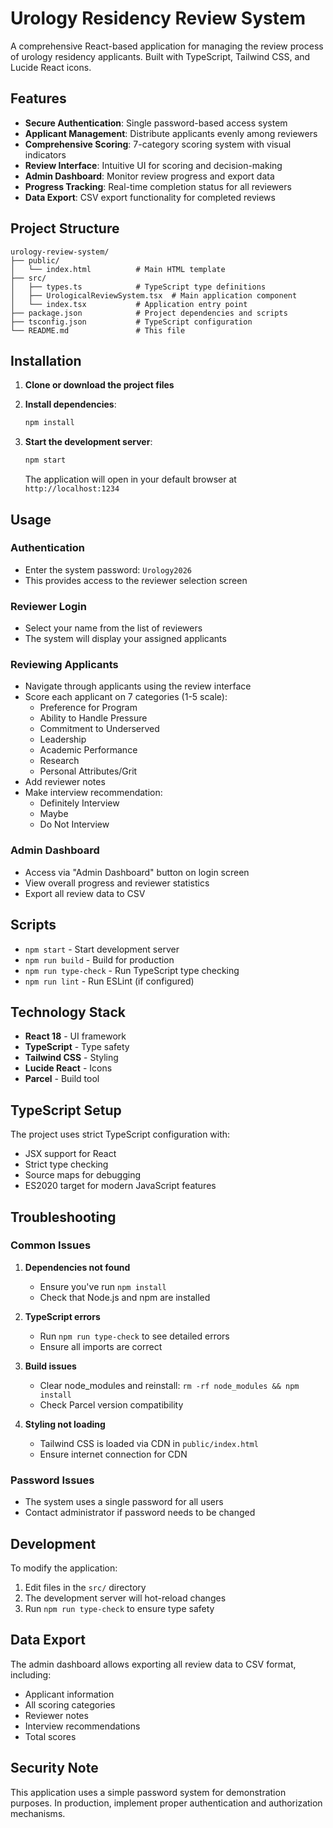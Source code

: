 # Urology Residency Review System

A comprehensive React-based application for managing the review process of urology residency applicants. Built with TypeScript, Tailwind CSS, and Lucide React icons.

## Features

- **Secure Authentication**: Single password-based access system
- **Applicant Management**: Distribute applicants evenly among reviewers
- **Comprehensive Scoring**: 7-category scoring system with visual indicators
- **Review Interface**: Intuitive UI for scoring and decision-making
- **Admin Dashboard**: Monitor review progress and export data
- **Progress Tracking**: Real-time completion status for all reviewers
- **Data Export**: CSV export functionality for completed reviews

## Project Structure

```
urology-review-system/
├── public/
│   └── index.html          # Main HTML template
├── src/
│   ├── types.ts            # TypeScript type definitions
│   ├── UrologicalReviewSystem.tsx  # Main application component
│   └── index.tsx           # Application entry point
├── package.json            # Project dependencies and scripts
├── tsconfig.json           # TypeScript configuration
└── README.md               # This file
```

## Installation

1. **Clone or download the project files**

2. **Install dependencies**:
   ```bash
   npm install
   ```

3. **Start the development server**:
   ```bash
   npm start
   ```

   The application will open in your default browser at `http://localhost:1234`

## Usage

### Authentication
- Enter the system password: `Urology2026`
- This provides access to the reviewer selection screen

### Reviewer Login
- Select your name from the list of reviewers
- The system will display your assigned applicants

### Reviewing Applicants
- Navigate through applicants using the review interface
- Score each applicant on 7 categories (1-5 scale):
  - Preference for Program
  - Ability to Handle Pressure
  - Commitment to Underserved
  - Leadership
  - Academic Performance
  - Research
  - Personal Attributes/Grit
- Add reviewer notes
- Make interview recommendation:
  - Definitely Interview
  - Maybe
  - Do Not Interview

### Admin Dashboard
- Access via "Admin Dashboard" button on login screen
- View overall progress and reviewer statistics
- Export all review data to CSV

## Scripts

- `npm start` - Start development server
- `npm run build` - Build for production
- `npm run type-check` - Run TypeScript type checking
- `npm run lint` - Run ESLint (if configured)

## Technology Stack

- **React 18** - UI framework
- **TypeScript** - Type safety
- **Tailwind CSS** - Styling
- **Lucide React** - Icons
- **Parcel** - Build tool

## TypeScript Setup

The project uses strict TypeScript configuration with:
- JSX support for React
- Strict type checking
- Source maps for debugging
- ES2020 target for modern JavaScript features

## Troubleshooting

### Common Issues

1. **Dependencies not found**
   - Ensure you've run `npm install`
   - Check that Node.js and npm are installed

2. **TypeScript errors**
   - Run `npm run type-check` to see detailed errors
   - Ensure all imports are correct

3. **Build issues**
   - Clear node_modules and reinstall: `rm -rf node_modules && npm install`
   - Check Parcel version compatibility

4. **Styling not loading**
   - Tailwind CSS is loaded via CDN in `public/index.html`
   - Ensure internet connection for CDN

### Password Issues
- The system uses a single password for all users
- Contact administrator if password needs to be changed

## Development

To modify the application:
1. Edit files in the `src/` directory
2. The development server will hot-reload changes
3. Run `npm run type-check` to ensure type safety

## Data Export

The admin dashboard allows exporting all review data to CSV format, including:
- Applicant information
- All scoring categories
- Reviewer notes
- Interview recommendations
- Total scores

## Security Note

This application uses a simple password system for demonstration purposes. In production, implement proper authentication and authorization mechanisms.